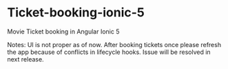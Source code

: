 # Ticket-booking-ionic-5
Movie Ticket booking in Angular Ionic 5 

Notes: UI is not proper as of now.
        After booking tickets once please refresh the app because of conflicts in lifecycle hooks.
        Issue will be resolved in next release.
